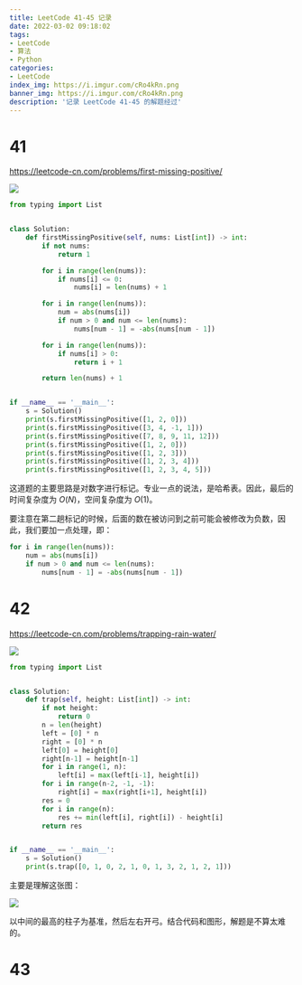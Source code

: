 ```yaml
---
title: LeetCode 41-45 记录
date: 2022-03-02 09:18:02
tags:
- LeetCode
- 算法
- Python
categories:
- LeetCode
index_img: https://i.imgur.com/cRo4kRn.png
banner_img: https://i.imgur.com/cRo4kRn.png
description: '记录 LeetCode 41-45 的解题经过'
---
```


# 41

<https://leetcode-cn.com/problems/first-missing-positive/>

![](https://i.imgur.com/GTw85J6.png)

```py
from typing import List


class Solution:
    def firstMissingPositive(self, nums: List[int]) -> int:
        if not nums:
            return 1

        for i in range(len(nums)):
            if nums[i] <= 0:
                nums[i] = len(nums) + 1

        for i in range(len(nums)):
            num = abs(nums[i])
            if num > 0 and num <= len(nums):
                nums[num - 1] = -abs(nums[num - 1])

        for i in range(len(nums)):
            if nums[i] > 0:
                return i + 1

        return len(nums) + 1


if __name__ == '__main__':
    s = Solution()
    print(s.firstMissingPositive([1, 2, 0]))
    print(s.firstMissingPositive([3, 4, -1, 1]))
    print(s.firstMissingPositive([7, 8, 9, 11, 12]))
    print(s.firstMissingPositive([1, 2, 0]))
    print(s.firstMissingPositive([1, 2, 3]))
    print(s.firstMissingPositive([1, 2, 3, 4]))
    print(s.firstMissingPositive([1, 2, 3, 4, 5]))

```

这道题的主要思路是对数字进行标记。专业一点的说法，是哈希表。因此，最后的时间复杂度为 $O(N)$，空间复杂度为 $O(1)$。

要注意在第二趟标记的时候，后面的数在被访问到之前可能会被修改为负数，因此，我们要加一点处理，即：

```py
for i in range(len(nums)):
    num = abs(nums[i])
    if num > 0 and num <= len(nums):
        nums[num - 1] = -abs(nums[num - 1])
```

# 42

<https://leetcode-cn.com/problems/trapping-rain-water/>

![](https://i.imgur.com/Dm8hrdS.png)

```py
from typing import List


class Solution:
    def trap(self, height: List[int]) -> int:
        if not height:
            return 0
        n = len(height)
        left = [0] * n
        right = [0] * n
        left[0] = height[0]
        right[n-1] = height[n-1]
        for i in range(1, n):
            left[i] = max(left[i-1], height[i])
        for i in range(n-2, -1, -1):
            right[i] = max(right[i+1], height[i])
        res = 0
        for i in range(n):
            res += min(left[i], right[i]) - height[i]
        return res


if __name__ == '__main__':
    s = Solution()
    print(s.trap([0, 1, 0, 2, 1, 0, 1, 3, 2, 1, 2, 1]))

```

主要是理解这张图：

![](https://i.imgur.com/kOEIqcC.png)

以中间的最高的柱子为基准，然后左右开弓。结合代码和图形，解题是不算太难的。

# 43

